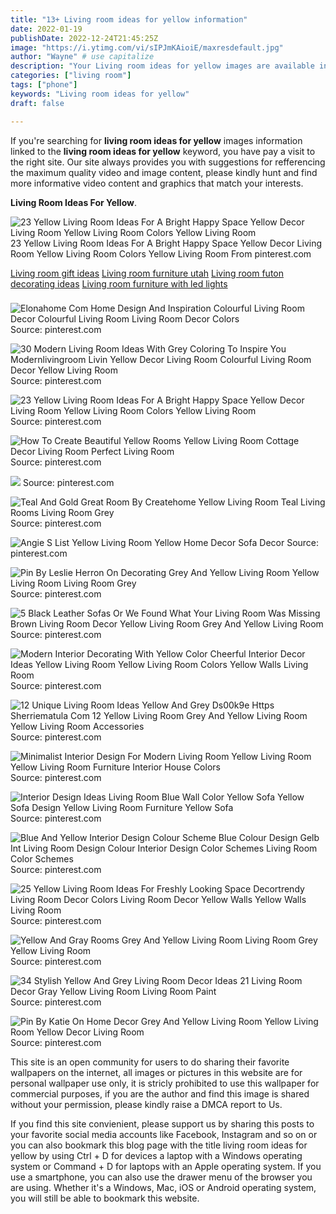 ```yaml
---
title: "13+ Living room ideas for yellow information"
date: 2022-01-19
publishDate: 2022-12-24T21:45:25Z
image: "https://i.ytimg.com/vi/sIPJmKAioiE/maxresdefault.jpg"
author: "Wayne" # use capitalize
description: "Your Living room ideas for yellow images are available in this site. Living room ideas for yellow are a topic that is being searched for and liked by netizens today. You can Download the Living room ideas for yellow files here. Get all free photos."
categories: ["living room"]
tags: ["phone"]
keywords: "Living room ideas for yellow"
draft: false

---
```


If you're searching for **living room ideas for yellow** images information linked to the **living room ideas for yellow** keyword, you have pay a visit to the right  site.  Our site always  provides you with  suggestions  for refferencing  the maximum  quality video and image  content, please kindly hunt and find more informative video content and graphics  that match your interests.

**Living Room Ideas For Yellow**. 

![23 Yellow Living Room Ideas For A Bright Happy Space Yellow Decor Living Room Yellow Living Room Colors Yellow Living Room](https://i.pinimg.com/564x/38/eb/4d/38eb4dbcfec83f9fe209731bfc606725.jpg "23 Yellow Living Room Ideas For A Bright Happy Space Yellow Decor Living Room Yellow Living Room Colors Yellow Living Room")
23 Yellow Living Room Ideas For A Bright Happy Space Yellow Decor Living Room Yellow Living Room Colors Yellow Living Room From pinterest.com

[Living room gift ideas](/living-room-gift-ideas/)
[Living room furniture utah](/living-room-furniture-utah/)
[Living room futon decorating ideas](/living-room-futon-decorating-ideas/)
[Living room furniture with led lights](/living-room-furniture-with-led-lights/)



### 

 


![Elonahome Com Home Design And Inspiration Colourful Living Room Decor Colourful Living Room Living Room Decor Colors](https://i.pinimg.com/originals/74/f6/a9/74f6a9dff7c6fd8bb8399f1a53551ed3.jpg "Elonahome Com Home Design And Inspiration Colourful Living Room Decor Colourful Living Room Living Room Decor Colors")
Source: pinterest.com

 

![30 Modern Living Room Ideas With Grey Coloring To Inspire You Modernlivingroom Livin Yellow Decor Living Room Colourful Living Room Decor Yellow Living Room](https://i.pinimg.com/originals/b4/be/1b/b4be1b3f3fbe51bec6c4a7a8ddb0ec79.png "30 Modern Living Room Ideas With Grey Coloring To Inspire You Modernlivingroom Livin Yellow Decor Living Room Colourful Living Room Decor Yellow Living Room")
Source: pinterest.com

 

![23 Yellow Living Room Ideas For A Bright Happy Space Yellow Decor Living Room Yellow Living Room Colors Yellow Living Room](https://i.pinimg.com/564x/38/eb/4d/38eb4dbcfec83f9fe209731bfc606725.jpg "23 Yellow Living Room Ideas For A Bright Happy Space Yellow Decor Living Room Yellow Living Room Colors Yellow Living Room")
Source: pinterest.com

 

![How To Create Beautiful Yellow Rooms Yellow Living Room Cottage Decor Living Room Perfect Living Room](https://i.pinimg.com/564x/2f/a6/08/2fa608c0a9028329cd61a27dd062fc3f.jpg "How To Create Beautiful Yellow Rooms Yellow Living Room Cottage Decor Living Room Perfect Living Room")
Source: pinterest.com

 

![](https://i.pinimg.com/originals/4a/b7/cc/4ab7cc9eea44986ae405d8b31ab1d93d.jpg "")
Source: pinterest.com

 

![Teal And Gold Great Room By Createhome Yellow Living Room Teal Living Rooms Living Room Grey](https://i.pinimg.com/736x/96/0d/31/960d319edd2a4eb937b910313597c098--teal-living-rooms-living-room-colors.jpg "Teal And Gold Great Room By Createhome Yellow Living Room Teal Living Rooms Living Room Grey")
Source: pinterest.com

 

![Angie S List Yellow Living Room Yellow Home Decor Sofa Decor](https://i.pinimg.com/originals/64/2b/61/642b614f096622979cb347cc5aaba56f.jpg "Angie S List Yellow Living Room Yellow Home Decor Sofa Decor")
Source: pinterest.com

 

![Pin By Leslie Herron On Decorating Grey And Yellow Living Room Yellow Living Room Living Room Grey](https://i.pinimg.com/originals/fd/ac/c3/fdacc3981166e76a87427e042ac83108.jpg "Pin By Leslie Herron On Decorating Grey And Yellow Living Room Yellow Living Room Living Room Grey")
Source: pinterest.com

 

![5 Black Leather Sofas Or We Found What Your Living Room Was Missing Brown Living Room Decor Yellow Living Room Grey And Yellow Living Room](https://i.pinimg.com/originals/76/76/f9/7676f97b330973e8fe13b2e66c1538fb.jpg "5 Black Leather Sofas Or We Found What Your Living Room Was Missing Brown Living Room Decor Yellow Living Room Grey And Yellow Living Room")
Source: pinterest.com

 

![Modern Interior Decorating With Yellow Color Cheerful Interior Decor Ideas Yellow Living Room Yellow Living Room Colors Yellow Walls Living Room](https://i.pinimg.com/originals/63/79/e1/6379e1465ea8bd699fc9f1988b29b9ab.jpg "Modern Interior Decorating With Yellow Color Cheerful Interior Decor Ideas Yellow Living Room Yellow Living Room Colors Yellow Walls Living Room")
Source: pinterest.com

 

![12 Unique Living Room Ideas Yellow And Grey Ds00k9e Https Sherriematula Com 12 Yellow Living Room Grey And Yellow Living Room Yellow Living Room Accessories](https://i.pinimg.com/originals/1a/e3/4f/1ae34f17f6d93b08adf560289c9a337e.jpg "12 Unique Living Room Ideas Yellow And Grey Ds00k9e Https Sherriematula Com 12 Yellow Living Room Grey And Yellow Living Room Yellow Living Room Accessories")
Source: pinterest.com

 

![Minimalist Interior Design For Modern Living Room Yellow Living Room Yellow Living Room Furniture Interior House Colors](https://i.pinimg.com/originals/03/bc/e8/03bce82f203fc3f1e51cd19128a8acce.jpg "Minimalist Interior Design For Modern Living Room Yellow Living Room Yellow Living Room Furniture Interior House Colors")
Source: pinterest.com

 

![Interior Design Ideas Living Room Blue Wall Color Yellow Sofa Yellow Sofa Design Yellow Living Room Furniture Yellow Sofa](https://i.pinimg.com/originals/09/02/a8/0902a8b13e9c4dc4559a5306bbe8d99d.jpg "Interior Design Ideas Living Room Blue Wall Color Yellow Sofa Yellow Sofa Design Yellow Living Room Furniture Yellow Sofa")
Source: pinterest.com

 

![Blue And Yellow Interior Design Colour Scheme Blue Colour Design Gelb Int Living Room Design Colour Interior Design Color Schemes Living Room Color Schemes](https://i.pinimg.com/736x/3a/7b/18/3a7b185a4984af30e14d80774455105b.jpg "Blue And Yellow Interior Design Colour Scheme Blue Colour Design Gelb Int Living Room Design Colour Interior Design Color Schemes Living Room Color Schemes")
Source: pinterest.com

 

![25 Yellow Living Room Ideas For Freshly Looking Space Decortrendy Living Room Decor Colors Living Room Decor Yellow Walls Yellow Walls Living Room](https://i.pinimg.com/564x/6e/12/d3/6e12d32f4e6180a0a9142bf7bfdc272b.jpg "25 Yellow Living Room Ideas For Freshly Looking Space Decortrendy Living Room Decor Colors Living Room Decor Yellow Walls Yellow Walls Living Room")
Source: pinterest.com

 

![Yellow And Gray Rooms Grey And Yellow Living Room Living Room Grey Yellow Living Room](https://i.pinimg.com/736x/e3/56/5a/e3565ad5c4cf375fb982470645e3b05d--yellow-living-rooms-gray-rooms.jpg "Yellow And Gray Rooms Grey And Yellow Living Room Living Room Grey Yellow Living Room")
Source: pinterest.com

 

![34 Stylish Yellow And Grey Living Room Decor Ideas 21 Living Room Decor Gray Yellow Living Room Living Room Paint](https://i.pinimg.com/736x/1f/b7/03/1fb703a2623f0cedcc674e649d7a500d.jpg "34 Stylish Yellow And Grey Living Room Decor Ideas 21 Living Room Decor Gray Yellow Living Room Living Room Paint")
Source: pinterest.com

 

![Pin By Katie On Home Decor Grey And Yellow Living Room Yellow Living Room Yellow Decor Living Room](https://i.ytimg.com/vi/sIPJmKAioiE/maxresdefault.jpg "Pin By Katie On Home Decor Grey And Yellow Living Room Yellow Living Room Yellow Decor Living Room")
Source: pinterest.com

 

This site is an open community for users to do sharing their favorite wallpapers on the internet, all images or pictures in this website are for personal wallpaper use only, it is stricly prohibited to use this wallpaper for commercial purposes, if you are the author and find this image is shared without your permission, please kindly raise a DMCA report to Us.

If you find this site convienient, please support us by sharing this posts to your favorite social media accounts like Facebook, Instagram and so on or you can also bookmark this blog page with the title living room ideas for yellow by using Ctrl + D for devices a laptop with a Windows operating system or Command + D for laptops with an Apple operating system. If you use a smartphone, you can also use the drawer menu of the browser you are using. Whether it's a Windows, Mac, iOS or Android operating system, you will still be able to bookmark this website.
